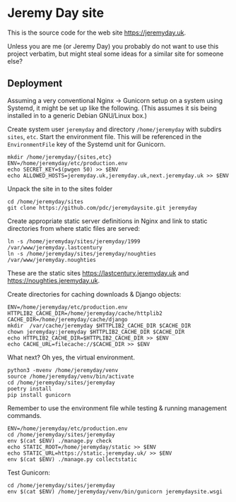 # Jeremy Day site

This is the source code for the web site <https://jeremyday.uk>.

Unless you are me (or Jeremy Day) you probably do not want to use this project
verbatim, but might steal some ideas for a similar site for someone else?

## Deployment

Assuming a very conventional Nginx → Gunicorn setup on a system using Systemd,
it might be set up like the following. (This assumes it sis being installed in to
a generic Debian GNU/Linux box.)

Create system user `jeremyday` and directory `/home/jeremyday` with subdirs
`sites`, `etc`. Start the environment file. This will be referenced in the
`EnvironmentFile` key of the Systemd unit for Gunicorn.

    mkdir /home/jeremyday/{sites,etc}
    ENV=/home/jeremyday/etc/production.env
    echo SECRET_KEY=$(pwgen 50) >> $ENV
    echo ALLOWED_HOSTS=jeremyday.uk,jeremyday.uk,next.jeremyday.uk >> $ENV

Unpack the site in to the sites folder

    cd /home/jeremyday/sites
    git clone https://github.com/pdc/jeremydaysite.git jeremyday

Create appropriate static server definitions in Nginx and link to static directories
from where static files are served:

    ln -s /home/jeremyday/sites/jeremyday/1999 /var/www/jeremyday.lastcentury
    ln -s /home/jeremyday/sites/jeremyday/noughties /var/www/jeremyday.noughties

These are the static sites <https://lastcentury.jeremyday.uk> and <https://noughties.jeremyday.uk>.

Create directories for caching downloads & Django objects:

    ENV=/home/jeremyday/etc/production.env
    HTTPLIB2_CACHE_DIR=/home/jeremyday/cache/httplib2
    CACHE_DIR=/home/jeremyday/cache/django
    mkdir  /var/cache/jeremyday $HTTPLIB2_CACHE_DIR $CACHE_DIR
    chown jeremyday:jeremyday $HTTPLIB2_CACHE_DIR $CACHE_DIR
    echo HTTPLIB2_CACHE_DIR=$HTTPLIB2_CACHE_DIR >> $ENV
    echo CACHE_URL=filecache://$CACHE_DIR >> $ENV


What next? Oh yes, the virtual environment.

    python3 -mvenv /home/jeremyday/venv
    source /home/jeremyday/venv/bin/activate
    cd /home/jeremyday/sites/jeremyday
    poetry install
    pip install gunicorn

Remember to use the environment file while testing & running management commands.

    ENV=/home/jeremyday/etc/production.env
    cd /home/jeremyday/sites/jeremyday
    env $(cat $ENV) ./manage.py check
    echo STATIC_ROOT=/home/jeremyday/static >> $ENV
    echo STATIC_URL=https://static.jeremyday.uk/ >> $ENV
    env $(cat $ENV) ./manage.py collectstatic

Test Gunicorn:

    cd /home/jeremyday/sites/jeremyday
    env $(cat $ENV) /home/jeremyday/venv/bin/gunicorn jeremydaysite.wsgi
